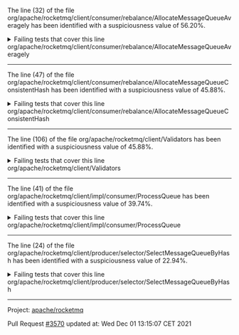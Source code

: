 The line (32) of the file org/apache/rocketmq/client/consumer/rebalance/AllocateMessageQueueAveragely has been identified with a suspiciousness value of 56.20%.

<details>
     <summary>Failing tests that cover this line</summary>

- `org.apache.rocketmq.client.consumer.rebalance.AllocateMachineRoomNearByTest#testRun10RandomCase`
- `org.apache.rocketmq.client.impl.consumer.ConsumeMessageOrderlyServiceTest#testConsumeMessageDirectly_WithException`
- `org.apache.rocketmq.client.impl.consumer.ConsumeMessageOrderlyServiceTest#testConsumeMessageDirectly_WithNoException`
- `org.apache.rocketmq.client.consumer.rebalance.AllocateMachineRoomNearByTest#test1`
- `org.apache.rocketmq.client.consumer.rebalance.AllocateMachineRoomNearByTest#test3`
- `org.apache.rocketmq.client.consumer.rebalance.AllocateMachineRoomNearByTest#test2`
</details>
org/apache/rocketmq/client/consumer/rebalance/AllocateMessageQueueAveragely

**********************************

The line (47) of the file org/apache/rocketmq/client/consumer/rebalance/AllocateMessageQueueConsistentHash has been identified with a suspiciousness value of 45.88%.

<details>
     <summary>Failing tests that cover this line</summary>

- `org.apache.rocketmq.client.consumer.rebalance.AllocateMessageQueueConsitentHashTest#testRun100RandomCase`
- `org.apache.rocketmq.client.consumer.rebalance.AllocateMessageQueueConsitentHashTest#testAllocate1`
- `org.apache.rocketmq.client.consumer.rebalance.AllocateMessageQueueConsitentHashTest#testAllocate2`
- `org.apache.rocketmq.client.consumer.rebalance.AllocateMessageQueueConsitentHashTest#testMessageQueueIllegalArgument`
</details>
org/apache/rocketmq/client/consumer/rebalance/AllocateMessageQueueConsistentHash

**********************************

The line (106) of the file org/apache/rocketmq/client/Validators has been identified with a suspiciousness value of 45.88%.

<details>
     <summary>Failing tests that cover this line</summary>

- `org.apache.rocketmq.client.ValidatorsTest#testCheckTopic_HasIllegalCharacters`
- `org.apache.rocketmq.client.ValidatorsTest#testCheckTopic_BlankTopic`
- `org.apache.rocketmq.client.ValidatorsTest#testCheckTopic_Success`
- `org.apache.rocketmq.client.ValidatorsTest#testCheckTopic_TooLongTopic`
</details>
org/apache/rocketmq/client/Validators

**********************************

The line (41) of the file org/apache/rocketmq/client/impl/consumer/ProcessQueue has been identified with a suspiciousness value of 39.74%.

<details>
     <summary>Failing tests that cover this line</summary>

- `org.apache.rocketmq.client.impl.consumer.ProcessQueueTest#testFillProcessQueueInfo`
- `org.apache.rocketmq.client.impl.consumer.ProcessQueueTest#testCachedMessageSize`
- `org.apache.rocketmq.client.impl.consumer.ProcessQueueTest#testCachedMessageCount`
</details>
org/apache/rocketmq/client/impl/consumer/ProcessQueue

**********************************

The line (24) of the file org/apache/rocketmq/client/producer/selector/SelectMessageQueueByHash has been identified with a suspiciousness value of 22.94%.

<details>
     <summary>Failing tests that cover this line</summary>

- `org.apache.rocketmq.client.producer.selector.SelectMessageQueueByHashTest#testSelect`
</details>
org/apache/rocketmq/client/producer/selector/SelectMessageQueueByHash

**********************************

Project: [apache/rocketmq](https://github.com/apache/rocketmq)

Pull Request [#3570](https://github.com/apache/rocketmq/pull/3570) updated at: Wed Dec 01 13:15:07 CET 2021
